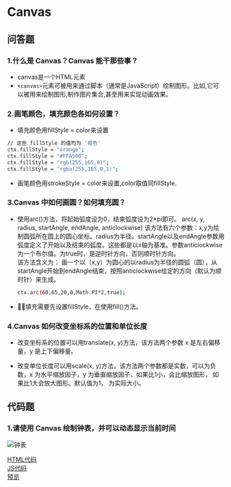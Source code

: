 # Canvas

## 问答题

### 1.什么是 Canvas？Canvas 能干那些事？

- canvas是一个HTML元素
- `<canvas>`元素可被用来通过脚本（通常是JavaScript）绘制图形。比如,它可以被用来绘制图形,制作图片集合,甚至用来实现动画效果。

### 2.画笔颜色，填充颜色各如何设置？

- 填充颜色用fillStyle = color来设置

```bash
// 这些 fillStyle 的值均为 '橙色'
ctx.fillStyle = "orange";
ctx.fillStyle = "#FFA500";
ctx.fillStyle = "rgb(255,165,0)";
ctx.fillStyle = "rgba(255,165,0,1)";
```

- 画笔颜色用strokeStyle = color来设置,color取值同fillStyle.

### 3.Canvas 中如何画圆？如何填充圆？

- 使用arc()方法，将起始弧度设为0，结束弧度设为2*pi即可。
arc(x, y, radius, startAngle, endAngle, anticlockwise)
该方法有六个参数：x,y为绘制圆弧所在圆上的圆心坐标。radius为半径。startAngle以及endAngle参数用弧度定义了开始以及结束的弧度。这些都是以x轴为基准。参数anticlockwise为一个布尔值。为true时，是逆时针方向，否则顺时针方向。  
该方法含义为：
画一个以（x,y）为圆心的以radius为半径的圆弧（圆），从startAngle开始到endAngle结束，按照anticlockwise给定的方向（默认为顺时针）来生成。

    ```bash
    ctx.arc(60,65,20,0,Math.PI*2,true);
    ```

- 填充需要先设置fillStyle，在使用fill()方法。

### 4.Canvas 如何改变坐标系的位置和单位长度

- 改变坐标系的位置可以用translate(x, y)方法，该方法两个参数 x 是左右偏移量，y 是上下偏移量。
  
- 改变单位长度可以用scale(x, y)方法，该方法两个参数都是实数，可以为负数，x 为水平缩放因子，y 为垂直缩放因子，如果比1小，会比缩放图形， 如果比1大会放大图形。默认值为1， 为实际大小。

## 代码题

### 1.请使用 Canvas 绘制钟表，并可以动态显示当前时间

![钟表](https://static.mafengshe.com/fe-base/homework/canvas-clock.png)

[HTML代码](https://github.com/LeoneKuma/mfs-homework/blob/master/Base_36_canvas/index.html)  
[JS代码](https://github.com/LeoneKuma/mfs-homework/blob/master/Base_36_canvas/draw.js)  
[预览](http://47.100.99.130:8080/mfs-homework/web/Base_36_canvas/index.html)
